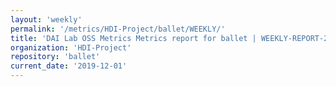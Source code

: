 ```yaml
---
layout: 'weekly'
permalink: '/metrics/HDI-Project/ballet/WEEKLY/'
title: 'DAI Lab OSS Metrics Metrics report for ballet | WEEKLY-REPORT-2019-12-01'
organization: 'HDI-Project'
repository: 'ballet'
current_date: '2019-12-01'
---
```

